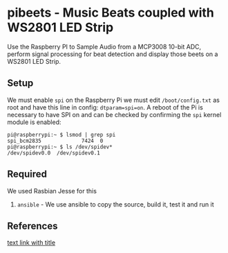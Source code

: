 # pibeets - Music Beats coupled with WS2801 LED Strip
Use the Raspberry PI to Sample Audio from a MCP3008 10-bit ADC, perform signal processing for beat detection and display those beets on a WS2801 LED Strip.

## Setup
We must enable `spi` on the Raspberry Pi we must edit `/boot/config.txt` as root and have this line in config: `dtparam=spi=on`. A reboot of the Pi is necessary to have SPI on and can be checked by confirming the `spi` kernel module is enabled:

```
pi@raspberrypi:~ $ lsmod | grep spi
spi_bcm2835             7424  0
pi@raspberrypi:~ $ ls /dev/spidev*
/dev/spidev0.0  /dev/spidev0.1
```

## Required
We used Rasbian Jesse for this

1. `ansible` - We use ansible to copy the source, build it, test it and run it

## References
[text link with title](http://ww1.microchip.com/downloads/en/DeviceDoc/21295d.pdf "MCP3008 Datasheet")
